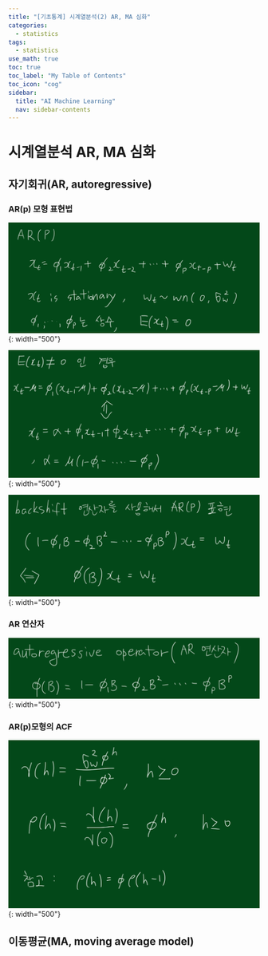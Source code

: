 ```yaml
---
title: "[기초통계] 시계열분석(2) AR, MA 심화" 
categories:
  - statistics
tags:
  - statistics
use_math: true
toc: true
toc_label: "My Table of Contents"
toc_icon: "cog"
sidebar:
  title: "AI Machine Learning"
  nav: sidebar-contents
---
```


# 시계열분석 AR, MA 심화

## 자기회귀(AR, autoregressive)

### AR(p) 모형 표현법
![figure01](/assets/images/statistics/timeseries/ar01.jpg){: width="500"}

![figure02](/assets/images/statistics/timeseries/ar02.jpg){: width="500"}

![figure03](/assets/images/statistics/timeseries/ar03.jpg){: width="500"}

### AR 연산자

![figure04](/assets/images/statistics/timeseries/ar04.jpg){: width="500"}

### AR(p)모형의 ACF
![figure05](/assets/images/statistics/timeseries/ar05.jpg){: width="500"}


## 이동평균(MA, moving average model)
